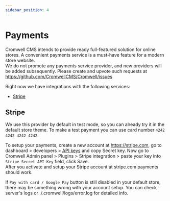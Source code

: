 ```yaml
---
sidebar_position: 4
---
```


# Payments

Cromwell CMS intends to provide ready full-featured solution for online stores. A convenient payments service is a must-have feature for a modern store website.  
We do not promote any payments service provider, and new providers will be added subsequently. Please create and upvote such requests at https://github.com/CromwellCMS/Cromwell/issues  

Right now we have integrations with the following services: 

- [Stripe](https://stripe.com/)


## Stripe

We use this provider by default in test mode, so you can already try it in the default store theme. To make a test payment you can use card number `4242 4242 4242 4242`.  

To setup your payments, create a new account at https://stripe.com, go to dashboard > developers > [API keys](https://dashboard.stripe.com/test/apikeys) and copy Secret key.
Now go to Cromwell Admin panel > Plugins > Stripe integration > paste your key into `Stripe Secret API Key` field, click Save.  
After you activate and setup your Stripe account at stripe.com payments should work.

If `Pay with card / Google Pay` button is still disabled in your default store, there may be something wrong with your account setup. You can check server's logs or ./.cromwell/logs/error.log for detailed info. 